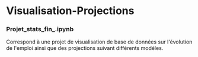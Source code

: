 # Visualisation-Projections

### Projet_stats_fin_.ipynb
Correspond à une projet de visualisation de base de données sur l'évolution de l'emploi ainsi que des projections suivant différents modéles.
